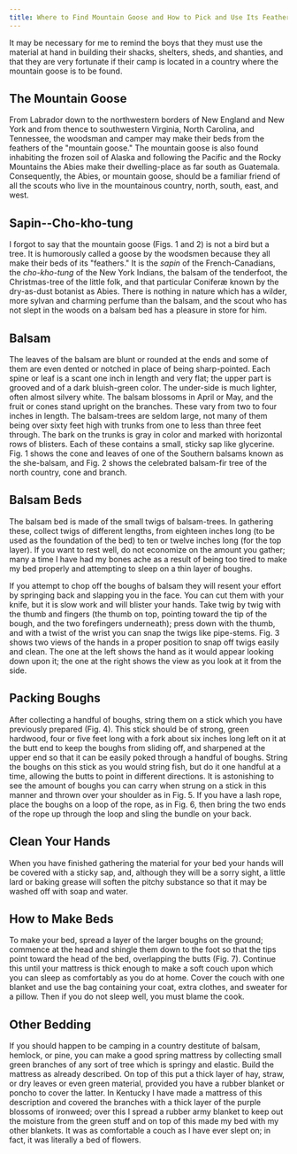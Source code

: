 ```yaml
---
title: Where to Find Mountain Goose and How to Pick and Use Its Feathers
---
```

It may be necessary for me to remind the boys that they must use the
material at hand in building their shacks, shelters, sheds, and shanties,
and that they are very fortunate if their camp is located in a country
where the mountain goose is to be found.


## The Mountain Goose

From Labrador down to the northwestern borders of New England and New York
and from thence to southwestern Virginia, North Carolina, and Tennessee,
the woodsman and camper may make their beds from the feathers of the
"mountain goose." The mountain goose is also found inhabiting the frozen
soil of Alaska and following the Pacific and the Rocky Mountains the Abies
make their dwelling-place as far south as Guatemala. Consequently, the
Abies, or mountain goose, should be a familiar friend of all the scouts
who live in the mountainous country, north, south, east, and west.


## Sapin--Cho-kho-tung

I forgot to say that the mountain goose (Figs. 1 and 2) is not a bird but
a tree. It is humorously called a goose by the woodsmen because they all
make their beds of its "feathers." It is the _sapin_ of the
French-Canadians, the _cho-kho-tung_ of the New York Indians, the balsam
of the tenderfoot, the Christmas-tree of the little folk, and that
particular Coniferæ known by the dry-as-dust botanist as Abies. There is
nothing in nature which has a wilder, more sylvan and charming perfume
than the balsam, and the scout who has not slept in the woods on a balsam
bed has a pleasure in store for him.


## Balsam

The leaves of the balsam are blunt or rounded at the ends and some of them
are even dented or notched in place of being sharp-pointed. Each spine or
leaf is a scant one inch in length and very flat; the upper part is
grooved and of a dark bluish-green color. The under-side is much lighter,
often almost silvery white. The balsam blossoms in April or May, and the
fruit or cones stand upright on the branches. These vary from two to four
inches in length. The balsam-trees are seldom large, not many of them
being over sixty feet high with trunks from one to less than three feet
through. The bark on the trunks is gray in color and marked with
horizontal rows of blisters. Each of these contains a small, sticky sap
like glycerine. Fig. 1 shows the cone and leaves of one of the Southern
balsams known as the she-balsam, and Fig. 2 shows the celebrated
balsam-fir tree of the north country, cone and branch.


## Balsam Beds

The balsam bed is made of the small twigs of balsam-trees. In gathering
these, collect twigs of different lengths, from eighteen inches long (to
be used as the foundation of the bed) to ten or twelve inches long (for
the top layer). If you want to rest well, do not economize on the amount
you gather; many a time I have had my bones ache as a result of being too
tired to make my bed properly and attempting to sleep on a thin layer of
boughs.

If you attempt to chop off the boughs of balsam they will resent your
effort by springing back and slapping you in the face. You can cut them
with your knife, but it is slow work and will blister your hands. Take
twig by twig with the thumb and fingers (the thumb on top, pointing toward
the tip of the bough, and the two forefingers underneath); press down with
the thumb, and with a twist of the wrist you can snap the twigs like
pipe-stems. Fig. 3 shows two views of the hands in a proper position to
snap off twigs easily and clean. The one at the left shows the hand as it
would appear looking down upon it; the one at the right shows the view as
you look at it from the side.


## Packing Boughs

After collecting a handful of boughs, string them on a stick which you
have previously prepared (Fig. 4). This stick should be of strong, green
hardwood, four or five feet long with a fork about six inches long left on
it at the butt end to keep the boughs from sliding off, and sharpened at
the upper end so that it can be easily poked through a handful of boughs.
String the boughs on this stick as you would string fish, but do it one
handful at a time, allowing the butts to point in different directions.
It is astonishing to see the amount of boughs you can carry when strung on
a stick in this manner and thrown over your shoulder as in Fig. 5. If you
have a lash rope, place the boughs on a loop of the rope, as in Fig. 6,
then bring the two ends of the rope up through the loop and sling the
bundle on your back.


## Clean Your Hands

When you have finished gathering the material for your bed your hands will
be covered with a sticky sap, and, although they will be a sorry sight, a
little lard or baking grease will soften the pitchy substance so that it
may be washed off with soap and water.


## How to Make Beds

To make your bed, spread a layer of the larger boughs on the ground;
commence at the head and shingle them down to the foot so that the tips
point toward the head of the bed, overlapping the butts (Fig. 7). Continue
this until your mattress is thick enough to make a soft couch upon which
you can sleep as comfortably as you do at home. Cover the couch with one
blanket and use the bag containing your coat, extra clothes, and sweater
for a pillow. Then if you do not sleep well, you must blame the cook.


## Other Bedding

If you should happen to be camping in a country destitute of balsam,
hemlock, or pine, you can make a good spring mattress by collecting small
green branches of any sort of tree which is springy and elastic. Build the
mattress as already described. On top of this put a thick layer of hay,
straw, or dry leaves or even green material, provided you have a rubber
blanket or poncho to cover the latter. In Kentucky I have made a mattress
of this description and covered the branches with a thick layer of the
purple blossoms of ironweed; over this I spread a rubber army blanket to
keep out the moisture from the green stuff and on top of this made my bed
with my other blankets. It was as comfortable a couch as I have ever slept
on; in fact, it was literally a bed of flowers.
